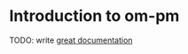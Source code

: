 # Introduction to om-pm

TODO: write [great documentation](http://jacobian.org/writing/great-documentation/what-to-write/)
